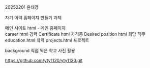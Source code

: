 20252201 윤태영 

자기 이력 홈페이지 만들기 과제 



메인 사이트 html - 메인 홈페이지  
career html 경력
Certificate html 자격증
Desired position html 희망 직무
education.html 학력
projects.html 프로젝트

background 직접 찍은 학교 사진 활용

https://github.com/yty1120/yty1120.git
